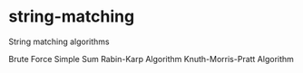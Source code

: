 # string-matching

String matching algorithms

Brute Force
Simple Sum
Rabin-Karp Algorithm
Knuth-Morris-Pratt Algorithm

